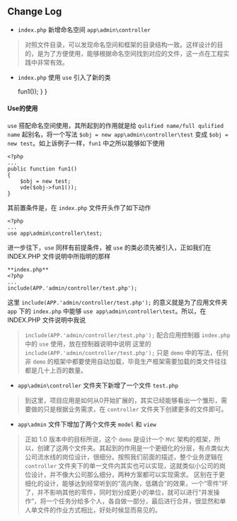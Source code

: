 ## Change Log

- `index.php` 新增命名空间 `app\admin\controller`
>对照文件目录，可以发现命名空间和框架的目录结构一致。这样设计的目的，是为了方便使用，能够根据命名空间找到对应的文件，这一点在工程实践中非常有效。

- `index.php` 使用 `use` 引入了新的类

    <?php
    ...
    use app\admin\controller\test;
    
    class index
    {
        /**
        * 方法1
        * 方法体和 1.0 demo 不一样
        */
        public function fun1()
        {
            $obj = new test;
            vde($obj->fun1());
        }
    }

#### Use的使用

`use` 搭配命名空间使用，其所起到的作用就是给 `qulified name/full qulified name` 起别名，将一个写法 `$obj = new app\admin\controller\test` 变成 `$obj = new test`。如上诉例子一样，`fun1` 中之所以能够如下使用

    <?php
    ...
    public function fun1()
    {
        $obj = new test;
        vde($obj->fun1());
    }

其前置条件是，在 `index.php` 文件开头作了如下动作

    <?php
    ...
    use app\admin\controller\test;

进一步往下，`use` 同样有前提条件，被 `use` 的类必须先被引入，正如我们在 INDEX.PHP 文件说明中所指明的那样

    **index.php**
    <?php
    ...
    include(APP.'admin/controller/test.php');

这里 `include(APP.'admin/controller/test.php');` 的意义就是为了应用文件夹 `app` 下的 `index.php` 中能够 `use app\admin\controller\test`。所以，在 INDEX.PHP 文件说明中我说

>`include(APP.'admin/controller/test.php');`
>配合应用控制器 `index.php` 中的 `use` 使用，放在控制器说明中说明
这里的 `include(APP.'admin/controller/test.php');` 只是 `demo` 中的写法，任何非 `demo` 的框架中都要使用自动加载，毕竟生产框架需要加载的类文件往往都是几十上百的数量。

- `app\admin\controller` 文件夹下新增了一个文件 `test.php`
>到这里，项目应用是如何从0开始扩展的，其实已经能够看出一个雏形，需要做的只是根据业务需求，在 `controller` 文件夹下创建更多的文件即可。

- `app\admin` 文件下增加了两个文件夹 `model` 和 `view`
>正如 1.0 版本中的目标所说，这个 `demo` 是设计一个 `MVC` 架构的框架，所以，创建了这两个文件夹。其起到的作用是一个更细化的分层，有点类似大公司流水线的岗位设计，很细分。按照我们前面的描述，整个业务逻辑在 `controller` 文件夹下的单一文件内其实也可以实现，这就类似小公司的岗位设计，并不像大公司那么细分，两种方案都可以实现需求。
>区别在于更细化的设计，能够达到经常听到的“高内聚，低耦合”的效果，一个“零件”坏了，并不影响其他的零件，同时划分成更小的单位，就可以进行“并发操作”，将一个任务分给多个人，各自做一部分，最后进行合并，很显然和单人单文件的作业方式相比，好处时候显而易见的。